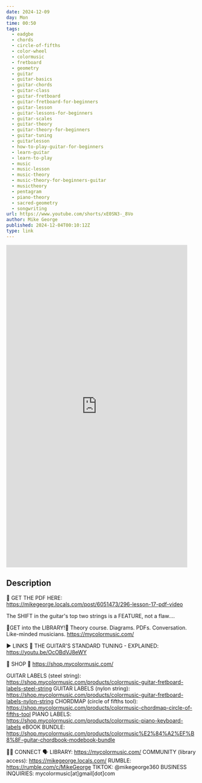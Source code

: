 ```yaml
---
date: 2024-12-09
day: Mon
time: 00:50
tags:
  - eadgbe
  - chords
  - circle-of-fifths
  - color-wheel
  - colormusic
  - fretboard
  - geometry
  - guitar
  - guitar-basics
  - guitar-chords
  - guitar-class
  - guitar-fretboard
  - guitar-fretboard-for-beginners
  - guitar-lesson
  - guitar-lessons-for-beginners
  - guitar-scales
  - guitar-theory
  - guitar-theory-for-beginners
  - guitar-tuning
  - guitarlesson
  - how-to-play-guitar-for-beginners
  - learn-guitar
  - learn-to-play
  - music
  - music-lesson
  - music-theory
  - music-theory-for-beginners-guitar
  - musictheory
  - pentagram
  - piano-theory
  - sacred-geometry
  - songwriting
url: https://www.youtube.com/shorts/xE0SN3-_8Vo
author: Mike George
published: 2024-12-04T00:10:12Z
type: link
---
```


<iframe width="480" height="854" src="https://www.youtube.com/embed/xE0SN3-_8Vo" frameborder="0" allowfullscreen></iframe>

## Description
🔗 GET THE PDF HERE:  
https://mikegeorge.locals.com/post/6051473/296-lesson-17-pdf-video

The SHIFT in the guitar's top two strings is a FEATURE, not a flaw....

🤘GET into the LIBRARY!🤘
Theory course. Diagrams. PDFs. Conversation. Like-minded musicians.
https://mycolormusic.com/

▶ LINKS 🎥
THE GUITAR'S STANDARD TUNING - EXPLAINED:  https://youtu.be/OcOBdVJ8eWY

🎹 SHOP 🎸
https://shop.mycolormusic.com/

GUITAR LABELS (steel string):  https://shop.mycolormusic.com/products/colormusic-guitar-fretboard-labels-steel-string
GUITAR LABELS (nylon string):  https://shop.mycolormusic.com/products/colormusic-guitar-fretboard-labels-nylon-string
CHORDMAP (circle of fifths tool): https://shop.mycolormusic.com/products/colormusic-chordmap-circle-of-fifths-tool
PIANO LABELS: https://shop.mycolormusic.com/products/colormusic-piano-keyboard-labels
eBOOK BUNDLE: https://shop.mycolormusic.com/products/colormusic%E2%84%A2%EF%B8%8F-guitar-chordbook-modebook-bundle

🤼‍♂️ CONNECT 🗣
LIBRARY: https://mycolormusic.com/
COMMUNITY (library access): https://mikegeorge.locals.com/
RUMBLE: https://rumble.com/c/MikeGeorge
TIKTOK: @mikegeorge360
BUSINESS INQUIRIES: mycolormusic[at]gmail[dot]com